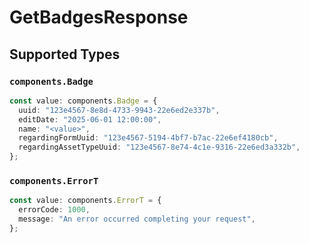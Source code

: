 # GetBadgesResponse


## Supported Types

### `components.Badge`

```typescript
const value: components.Badge = {
  uuid: "123e4567-8e8d-4733-9943-22e6ed2e337b",
  editDate: "2025-06-01 12:00:00",
  name: "<value>",
  regardingFormUuid: "123e4567-5194-4bf7-b7ac-22e6ef4180cb",
  regardingAssetTypeUuid: "123e4567-8e74-4c1e-9316-22e6ed3a332b",
};
```

### `components.ErrorT`

```typescript
const value: components.ErrorT = {
  errorCode: 1000,
  message: "An error occurred completing your request",
};
```

